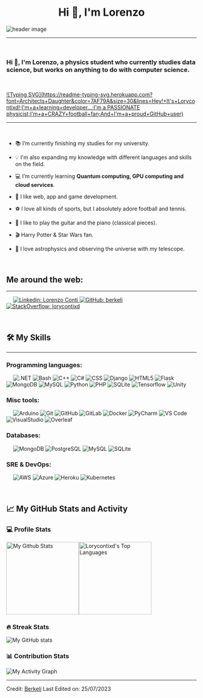 <h1 align="center">Hi 👋, I'm Lorenzo</h1>

<img src="https://tenor.com/en-GB/view/work-computer-typing-busy-gif-17302654" align="center" alt="header image">


-------------------
&emsp;
<h3 align="left">Hi 👋, I'm Lorenzo, a physics student who currently studies data science, but works on anything to do with computer science.</h3>
&emsp;

[![Typing SVG](https://readme-typing-svg.herokuapp.com?font=Architects+Daughter&color=7AF79A&size=30&lines=Hey!+It's+Lorycontixd!;I'm+a+learning+developer...;I'm a PASSIONATE physicist;I'm+a+CRAZY+football+fan;And+I'm+a+proud+GitHub+user)](https://git.io/typing-svg)

-------------------
&emsp;

- 📚 I’m currently finishing my studies for my university.
- 💡 I'm also expanding my knowledge with different languages and skills on the field.
- 💻 I’m currently learning **Quantum computing, GPU computing and cloud services**.
- 📱 I like web, app and game development.



- ⚽️ I love all kinds of sports, but I absolutely adore football and tennis.
- 🎼 I like to play the guitar and the piano (classical pieces).
- 🎬 Harry Potter & Star Wars fan.
- 🔭 I love astrophysics and observing the universe with my telescope.

&emsp;

## Me around the web:
-------------------


&emsp;
<a href="https://www.linkedin.com/in/lorenzo-conti-1691281b8/">
    ![Linkedin: Lorenzo Conti](https://img.shields.io/badge/-lorenzoconti-blue?style=flat-square&logo=Linkedin&logoColor=white)
</a>
<a href="https://github.com/lorycontixd">
    ![GitHub: berkeli](https://img.shields.io/github/followers/lorycontixd?label=follow&style=social)
</a>
<a href="https://stackoverflow.com/users/12056979/lc05">
    ![StackOverflow: lorycontixd](https://img.shields.io/stackexchange/stackoverflow/r/14958897?style=social)
</a>

&emsp;

## 🛠️ My Skills
-------------------
### Programming languages:
&emsp;
![.NET](https://img.shields.io/badge/Python-3776AB?style=for-the-badge&logo=python&logoColor=white)
![Bash](https://img.shields.io/badge/GNU%20Bash-4EAA25?style=for-the-badge&logo=GNU%20Bash&logoColor=white)
![C++](https://img.shields.io/badge/C%2B%2B-00599C?style=for-the-badge&logo=c%2B%2B&logoColor=white)
![C#](https://img.shields.io/badge/C%23-239120?style=for-the-badge&logo=c-sharp&logoColor=white)
![CSS](https://img.shields.io/badge/CSS3-1572B6?style=for-the-badge&logo=css3&logoColor=white)
![Django](https://img.shields.io/badge/Django-092E20?style=for-the-badge&logo=django&logoColor=white)
![HTML5](https://img.shields.io/badge/HTML5-E34F26?style=for-the-badge&logo=html5&logoColor=white)
![Flask](https://img.shields.io/badge/Flask-000000?style=for-the-badge&logo=flask&logoColor=white)
![MongoDB](https://img.shields.io/badge/MongoDB-4EA94B?style=for-the-badge&logo=mongodb&logoColor=white)
![MySQL](https://img.shields.io/badge/MySQL-00000F?style=for-the-badge&logo=mysql&logoColor=white)
![Python](https://img.shields.io/badge/-Python-000?&logo=Python)
![PHP](https://img.shields.io/badge/-PHP-000?&logo=PHP)
![SQLite](https://img.shields.io/badge/SQLite-07405E?style=for-the-badge&logo=sqlite&logoColor=white)
![Tensorflow](https://img.shields.io/badge/TensorFlow-FF6F00?style=for-the-badge&logo=tensorflow&logoColor=white)
![Unity](https://img.shields.io/badge/Unity-100000?style=for-the-badge&logo=unity&logoColor=white)

### Misc tools:
&emsp;
![Arduino](https://img.shields.io/badge/PyCharm-000000.svg?&style=for-the-badge&logo=PyCharm&logoColor=white)
![Git](https://img.shields.io/badge/-Git-000?&logo=Git)
![GitHub](https://img.shields.io/badge/-GitHub-000?&logo=GitHub)
![GitLab](https://img.shields.io/badge/-GitLab-000?&logo=GitLab)
![Docker](https://img.shields.io/badge/-Docker-000?&logo=Docker)
![PyCharm](https://img.shields.io/badge/PyCharm-000000.svg?&style=for-the-badge&logo=PyCharm&logoColor=white)
![VS Code](https://img.shields.io/badge/-VS%20Code-000?&logo=Visual-Studio-Code)
![VisualStudio](https://img.shields.io/badge/Visual_Studio-5C2D91?style=for-the-badge&logo=visual%20studio&logoColor=white)
![Overleaf](https://img.shields.io/badge/PyCharm-000000.svg?&style=for-the-badge&logo=PyCharm&logoColor=white)


### Databases:
&emsp;
![MongoDB](https://img.shields.io/badge/-MongoDB-000?&logo=MongoDB)
![PostgreSQL](https://img.shields.io/badge/-PostgreSQL-000?&logo=PostgreSQL)
![MySQL](https://img.shields.io/badge/-MySQL-000?&logo=MySQL)
![SQLite](https://img.shields.io/badge/-SQLite-000?&logo=SQLite)

### SRE & DevOps:
&emsp;
![AWS](https://img.shields.io/badge/-AWS-000?&logo=Amazon-AWS)
![Azure](https://img.shields.io/badge/-Azure-000?&logo=Microsoft-Azure)
![Heroku](https://img.shields.io/badge/Heroku-430098?style=for-the-badge&logo=heroku&logoColor=white)
![Kubernetes](https://img.shields.io/badge/-Kubernetes-000?&logo=Kubernetes)


&emsp;

## 📈 My GitHub Stats and Activity

### 💻 Profile Stats

<img alt="My Github Stats" src="https://github-readme-stats.vercel.app/api/?username=lorycontixd&show_icons=true&include_all_commits=true&count_private=true&theme=react&hide_border=true&bg_color=1F222E&title_color=F85D7F&icon_color=F8D866" height="192px"/><img alt="Lorycontixd's Top Languages" src="https://github-readme-stats.vercel.app/api/top-langs/?username=lorycontixd&langs_count=8&layout=compact&theme=react&hide_border=true&bg_color=1F222E&title_color=F85D7F&icon_color=F8D866" height="192px"/>


### 🔥 Streak Stats

![My GitHub stats](https://github-readme-streak-stats.herokuapp.com/?user=lorycontixd&theme=tokyonight)

### 📊 Contribution Stats

<img alt="My Activity Graph" src="https://github-readme-activity-graph.cyclic.app/graph/?username=lorycontixd&bg_color=1F222E&color=F8D866&line=F85D7F&point=FFFFFF&hide_border=true" />

------
Credit: [Berkeli](https://github.com/lorycontixd)
Last Edited on: 25/07/2023